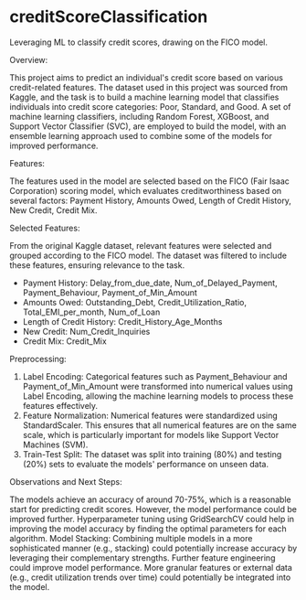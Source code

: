 # creditScoreClassification
Leveraging ML to classify credit scores, drawing on the FICO model.

Overview:

This project aims to predict an individual's credit score based on various credit-related features. The dataset used in this project was sourced from Kaggle, and the task is to build a machine learning model that classifies individuals into credit score categories: Poor, Standard, and Good. A set of machine learning classifiers, including Random Forest, XGBoost, and Support Vector Classifier (SVC), are employed to build the model, with an ensemble learning approach used to combine some of the models for improved performance.

Features:

The features used in the model are selected based on the FICO (Fair Isaac Corporation) scoring model, which evaluates creditworthiness based on several factors: Payment History, Amounts Owed, Length of Credit History, New Credit, Credit Mix.

Selected Features:

From the original Kaggle dataset, relevant features were selected and grouped according to the FICO model. The dataset was filtered to include these features, ensuring relevance to the task.
- Payment History: Delay_from_due_date, Num_of_Delayed_Payment, Payment_Behaviour, Payment_of_Min_Amount
- Amounts Owed: Outstanding_Debt, Credit_Utilization_Ratio, Total_EMI_per_month, Num_of_Loan
- Length of Credit History: Credit_History_Age_Months
- New Credit: Num_Credit_Inquiries
- Credit Mix: Credit_Mix

Preprocessing:

1. Label Encoding:
Categorical features such as Payment_Behaviour and Payment_of_Min_Amount were transformed into numerical values using Label Encoding, allowing the machine learning models to process these features effectively.
2. Feature Normalization:
Numerical features were standardized using StandardScaler. This ensures that all numerical features are on the same scale, which is particularly important for models like Support Vector Machines (SVM).
3. Train-Test Split:
The dataset was split into training (80%) and testing (20%) sets to evaluate the models' performance on unseen data.

Observations and Next Steps:

The models achieve an accuracy of around 70-75%, which is a reasonable start for predicting credit scores. However, the model performance could be improved further. Hyperparameter tuning using GridSearchCV could help in improving the model accuracy by finding the optimal parameters for each algorithm. Model Stacking: Combining multiple models in a more sophisticated manner (e.g., stacking) could potentially increase accuracy by leveraging their complementary strengths. Further feature engineering could improve model performance. More granular features or external data (e.g., credit utilization trends over time) could potentially be integrated into the model.
